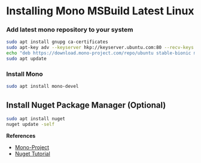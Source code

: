 # Installing Mono MSBuild Latest Linux

### Add latest mono repository to your system

```bash
sudo apt install gnupg ca-certificates
sudo apt-key adv --keyserver hkp://keyserver.ubuntu.com:80 --recv-keys 3FA7E0328081BFF6A14DA29AA6A19B38D3D831EF
echo "deb https://download.mono-project.com/repo/ubuntu stable-bionic main" | sudo tee /etc/apt/sources.list.d/mono-official-stable.list
sudo apt update
```

### Install Mono
```bash
sudo apt install mono-devel
```

## Install Nuget Package Manager (Optional)

```bash
sudo apt install nuget
nuget update -self
```

**References**
- [Mono-Project](https://www.mono-project.com/docs/)
- [Nuget Tutorial](https://docs.microsoft.com/en-us/nuget/tools/nuget-exe-cli-reference)
